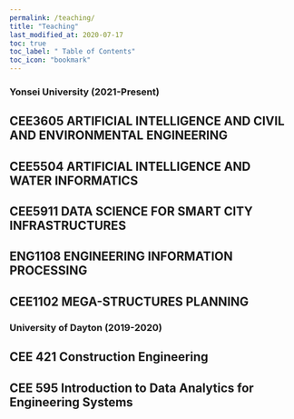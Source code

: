 ```yaml
---
permalink: /teaching/
title: "Teaching"
last_modified_at: 2020-07-17
toc: true
toc_label: " Table of Contents"
toc_icon: "bookmark"
---
```

### Yonsei University (2021-Present)
## CEE3605 ARTIFICIAL INTELLIGENCE AND CIVIL AND ENVIRONMENTAL ENGINEERING
## CEE5504 ARTIFICIAL INTELLIGENCE AND WATER INFORMATICS
## CEE5911 DATA SCIENCE FOR SMART CITY INFRASTRUCTURES
## ENG1108 ENGINEERING INFORMATION PROCESSING
## CEE1102 MEGA-STRUCTURES PLANNING


### University of Dayton (2019-2020)
## CEE 421 Construction Engineering
## CEE 595 Introduction to Data Analytics for Engineering Systems
